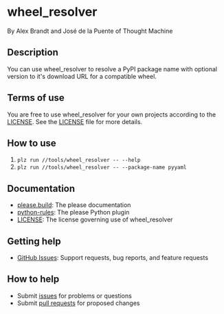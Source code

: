# wheel_resolver

By Alex Brandt and José de la Puente of Thought Machine

## Description

You can use wheel_resolver to resolve a PyPI package name with optional version
to it's download URL for a compatible wheel.

## Terms of use

You are free to use wheel_resolver for your own projects according to the
[LICENSE].  See the [LICENSE] file for more details.

## How to use

1. `plz run //tools/wheel_resolver -- --help`
1. `plz run //tools/wheel_resolver -- --package-name pyyaml`

## Documentation

- [please.build]: The please documentation
- [python-rules]: The please Python plugin
- [LICENSE]: The license governing use of wheel_resolver

## Getting help

- [GitHub Issues]: Support requests, bug reports, and feature requests

## How to help

- Submit [issues][GitHub Issues] for problems or questions
- Submit [pull requests][GitHub Pull Requests] for proposed changes

[LICENSE]: https://github.com/please-build/python-rules/blob/master/LICENSE
[please.build]: https://please.build/
[python-rules]: https://github.com/please-build/python-rules
[GitHub Issues]: https://github.com/please-build/python-rules/issues
[GitHub Pull Requests]: https://github.com/please-build/python-rules/pulls
